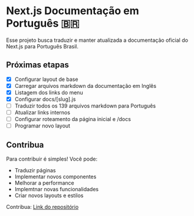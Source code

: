 # Next.js Documentação em Português 🇧🇷

Esse projeto busca traduzir e manter atualizada a documentação oficial do Next.js para Português Brasil.

## Próximas etapas
- [x] Configurar layout de base
- [x] Carregar arquivos markdown da documentação em Inglês
- [x] Listagem dos links do menu
- [x] Configurar docs/[slug].js
- [ ] Traduzir todos os 139 arquivos markdown para Português
- [ ] Atualizar links internos
- [ ] Configurar roteamento da página inicial e /docs
- [ ] Programar novo layout 

## Contribua</h2>
Para contribuir é simples! Você pode:
- Traduzir páginas
- Implementar novos componentes
- Melhorar a performance
- Implemtnar novas funcionalidades
- Criar novos layouts e estilos

Contribua: [Link do repositório](https://github.com/brunoleo223/next-documentacao-pt-br)
